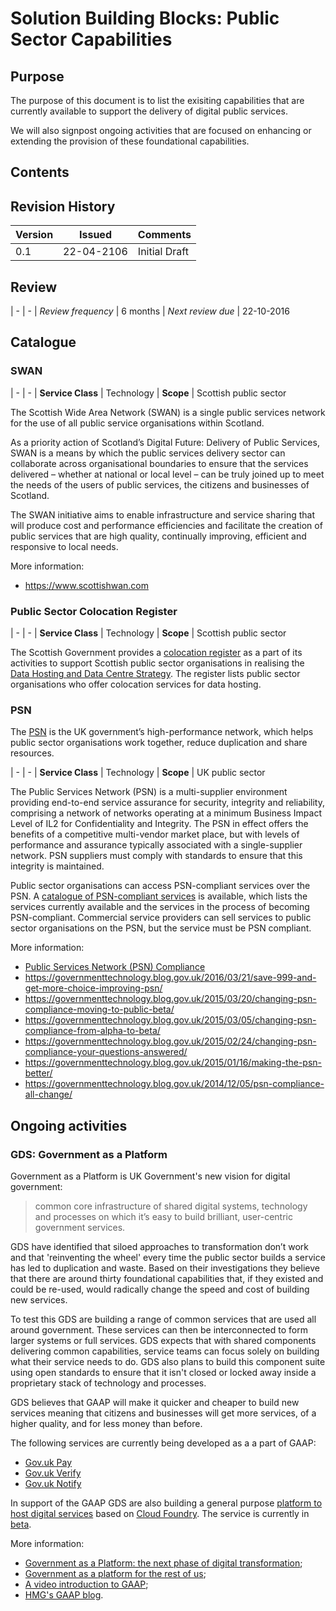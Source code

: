 # Solution Building Blocks: Public Sector Capabilities


## Purpose

The purpose of this document is to list the exisiting capabilities that are currently available to support the delivery of digital public services.

We will also signpost ongoing activities that are focused on enhancing or extending the provision of these foundational capabilities.


## Contents

<!--TOC max3-->


## Revision History

| Version | Issued     | Comments
| -       | -          | -
|     0.1 | 22-04-2106 | Initial Draft


## Review

| -                  | -
| *Review frequency* | 6 months
| *Next review due*  | 22-10-2016


## Catalogue

### SWAN

| -                 | -
| **Service Class** | Technology
| **Scope**         | Scottish public sector

The Scottish Wide Area Network (SWAN) is a single public services network for the use of all public service organisations within Scotland.

As a priority action of Scotland’s Digital Future: Delivery of Public Services, SWAN is a means by which the public services delivery sector can collaborate across organisational boundaries to ensure that the services delivered – whether at national or local level – can be truly joined up to meet the needs of the users of public services, the citizens and businesses of Scotland.

The SWAN initiative aims to enable infrastructure and service sharing that will produce cost and performance efficiencies and facilitate the creation of public services that are high quality, continually improving, efficient and responsive to local needs.

More information:

- <https://www.scottishwan.com>

### Public Sector Colocation Register

| -                 | -
| **Service Class** | Technology
| **Scope**         | Scottish public sector

The Scottish Government provides a [colocation register](http://www.gov.scot/Topics/Economy/digital/digitalservices/datahostingdatacentres/pscoloregister) as a part of its activities to support Scottish public sector organisations in realising the [Data Hosting and Data Centre Strategy](http://www.gov.scot/Topics/Economy/digital/digitalservices/datahostingdatacentres). The register lists public sector organisations who offer colocation services for data hosting.

### PSN

The [PSN](https://www.gov.uk/government/groups/public-services-network) is the UK government’s high-performance network, which helps public sector organisations work together, reduce duplication and share resources.

| -                 | -
| **Service Class** | Technology
| **Scope**         | UK public sector

The Public Services Network (PSN) is a multi-supplier environment providing end-to-end service assurance for security, integrity and reliability, comprising a network of networks operating at a minimum Business Impact Level of IL2 for Confidentiality and Integrity. The PSN in effect offers the benefits of a competitive multi-vendor market place, but with levels of performance and assurance typically associated with a single-supplier network. PSN suppliers must comply with standards to ensure that this integrity is maintained.

Public sector organisations can access PSN-compliant services over the PSN. A [catalogue of PSN-compliant services](https://www.gov.uk/government/publications/public-services-network-psn-service-compliance) is available, which lists the services currently available and the services in the process of becoming PSN-compliant. Commercial service providers can sell services to public sector organisations on the PSN, but the service must be PSN compliant.

More information:

- [Public Services Network (PSN) Compliance](https://www.gov.uk/guidance/public-services-network-psn-compliance)
- <https://governmenttechnology.blog.gov.uk/2016/03/21/save-999-and-get-more-choice-improving-psn/>
- <https://governmenttechnology.blog.gov.uk/2015/03/20/changing-psn-compliance-moving-to-public-beta/>
- <https://governmenttechnology.blog.gov.uk/2015/03/05/changing-psn-compliance-from-alpha-to-beta/>
- <https://governmenttechnology.blog.gov.uk/2015/02/24/changing-psn-compliance-your-questions-answered/>
- <https://governmenttechnology.blog.gov.uk/2015/01/16/making-the-psn-better/>
- <https://governmenttechnology.blog.gov.uk/2014/12/05/psn-compliance-all-change/>


## Ongoing activities

### GDS: Government as a Platform

Government as a Platform is UK Government's new vision for digital government:

> common core infrastructure of shared digital systems, technology and processes on which it’s easy to build brilliant, user-centric government services.

GDS have identified that siloed approaches to transformation don’t work and that 'reinventing the wheel' every time the public sector builds a service has led to duplication and waste. Based on their investigations they believe that there are around thirty foundational capabilities that, if they existed and could be re-used, would radically change the speed and cost of building new services.

To test this GDS are building a range of common services that are used all around government. These services can then be interconnected to form larger systems or full services. GDS expects that with shared components delivering common capabilities, service teams can focus solely on building what their service needs to do. GDS also plans to build this component suite using open standards to ensure that it isn't closed or locked away inside a proprietary stack of technology and processes.

GDS believes that GAAP will make it quicker and cheaper to build new services meaning that citizens and businesses will get more services, of a higher quality, and for less money than before.

The following services are currently being developed as a a part of GAAP:

- [Gov.uk Pay](https://gds.blog.gov.uk/2015/07/23/making-payments-more-convenient-and-efficient/)
- [Gov.uk Verify](https://www.gov.uk/government/publications/introducing-govuk-verify/introducing-govuk-verify)
- [Gov.uk Notify](https://governmentasaplatform.blog.gov.uk/2016/01/06/introducing-notify/)

In support of the GAAP GDS are also building a general purpose [platform to host digital services](https://gds.blog.gov.uk/2015/09/08/building-a-platform-to-host-digital-services/) based on [Cloud Foundry](https://governmentasaplatform.blog.gov.uk/2015/12/17/choosing-cloudfoundry/). The service is currently in [beta](https://governmentasaplatform.blog.gov.uk/2016/03/24/hosting-digital-services-beta/).

More information:

- [Government as a Platform: the next phase of digital transformation](https://gds.blog.gov.uk/2015/03/29/government-as-a-platform-the-next-phase-of-digital-transformation/);
- [Government as a platform for the rest of us](https://gds.blog.gov.uk/2015/10/07/government-as-a-platform-for-the-rest-of-us/);
- [A video introduction to GAAP](https://www.youtube.com/watch?v=ZzPU6Pdw05s);
- [HMG's GAAP blog](https://governmentasaplatform.blog.gov.uk).
